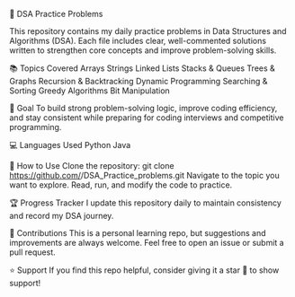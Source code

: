 🧩 DSA Practice Problems

This repository contains my daily practice problems in Data Structures and Algorithms (DSA). Each file includes clear, well-commented solutions written to strengthen core concepts and improve problem-solving skills.

📚 Topics Covered
Arrays
Strings
Linked Lists
Stacks & Queues
Trees & Graphs
Recursion & Backtracking
Dynamic Programming
Searching & Sorting
Greedy Algorithms
Bit Manipulation

🧠 Goal
To build strong problem-solving logic, improve coding efficiency, and stay consistent while preparing for coding interviews and competitive programming.

💻 Languages Used
Python
Java

🚀 How to Use
Clone the repository:
git clone https://github.com/<your-username>/DSA_Practice_problems.git
Navigate to the topic you want to explore.
Read, run, and modify the code to practice.

🏆 Progress Tracker
I update this repository daily to maintain consistency and record my DSA journey.

🤝 Contributions
This is a personal learning repo, but suggestions and improvements are always welcome. Feel free to open an issue or submit a pull request.

⭐ Support
If you find this repo helpful, consider giving it a star 🌟 to show support!
